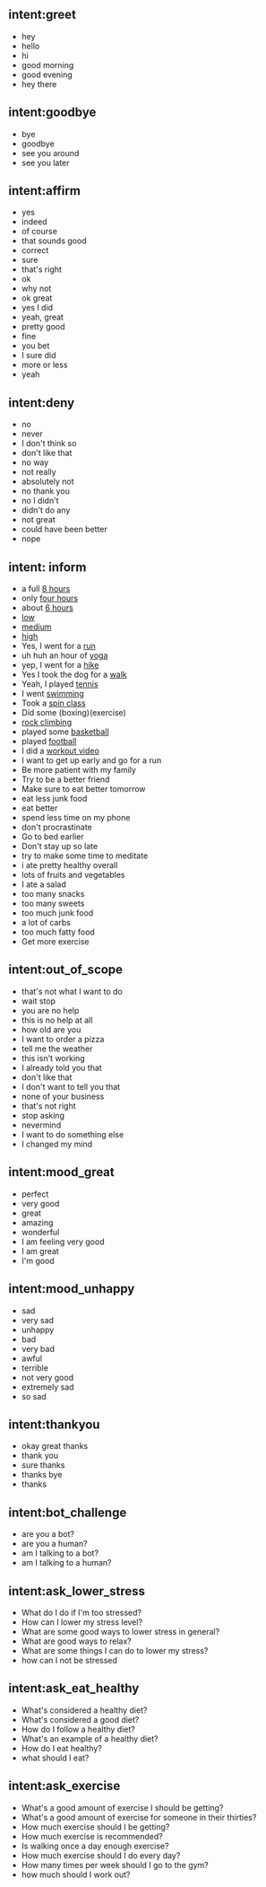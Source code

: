## intent:greet
- hey
- hello
- hi
- good morning
- good evening
- hey there

## intent:goodbye
- bye
- goodbye
- see you around
- see you later

## intent:affirm
- yes
- indeed
- of course
- that sounds good
- correct
- sure
- that's right
- ok
- why not
- ok great
- yes I did
- yeah, great
- pretty good
- fine
- you bet
- I sure did
- more or less
- yeah

## intent:deny
- no
- never
- I don't think so
- don't like that
- no way
- not really
- absolutely not
- no thank you
- no I didn't
- didn't do any
- not great
- could have been better
- nope

## intent: inform
- a full [8 hours](sleep)
- only [four hours](sleep)
- about [6 hours](sleep)
- [low](stress)
- [medium](stress)
- [high](stress)
- Yes, I went for a [run](exercise)
- uh huh an hour of [yoga](exercise)
- yep, I went for a [hike](exercise)
- Yes I took the dog for a [walk](exercise)
- Yeah, I played [tennis](exercise)
- I went [swimming](exercise)
- Took a [spin class](exercise)
- Did some (boxing)(exercise)
- [rock climbing](exercise)
- played some [basketball](exercise)
- played [football](exercise)
- I did a [workout video](exercise)
- I want to get up early and go for a run
- Be more patient with my family
- Try to be a better friend
- Make sure to eat better tomorrow
- eat less junk food
- eat better
- spend less time on my phone
- don't procrastinate
- Go to bed earlier
- Don't stay up so late
- try to make some time to meditate
- i ate pretty healthy overall
- lots of fruits and vegetables
- I ate a salad
- too many snacks
- too many sweets
- too much junk food
- a lot of carbs
- too much fatty food
- Get more exercise

## intent:out_of_scope
- that's not what I want to do
- wait stop
- you are no help
- this is no help at all
- how old are you
- I want to order a pizza
- tell me the weather
- this isn't working 
- I already told you that
- don't like that
- I don't want to tell you that
- none of your business
- that's not right
- stop asking
- nevermind
- I want to do something else
- I changed my mind


## intent:mood_great
- perfect
- very good
- great
- amazing
- wonderful
- I am feeling very good
- I am great
- I'm good

## intent:mood_unhappy
- sad
- very sad
- unhappy
- bad
- very bad
- awful
- terrible
- not very good
- extremely sad
- so sad

## intent:thankyou
- okay great thanks
- thank you
- sure thanks
- thanks bye
- thanks 

## intent:bot_challenge
- are you a bot?
- are you a human?
- am I talking to a bot?
- am I talking to a human?

## intent:ask_lower_stress
- What do I do if I'm too stressed?
- How can I lower my stress level?
- What are some good ways to lower stress in general?
- What are good ways to relax?
- What are some things I can do to lower my stress?
- how can I not be stressed

## intent:ask_eat_healthy
- What's considered a healthy diet?
- What's considered a good diet?
- How do I follow a healthy diet?
- What's an example of a healthy diet?
- How do I eat healthy?
- what should I eat?

## intent:ask_exercise
- What's a good amount of exercise I should be getting?
- What's a good amount of exercise for someone in their thirties?
- How much exercise should I be getting?
- How much exercise is recommended?
- Is walking once a day enough exercise?
- How much exercise should I do every day?
- How many times per week should I go to the gym?
- how much should I work out?